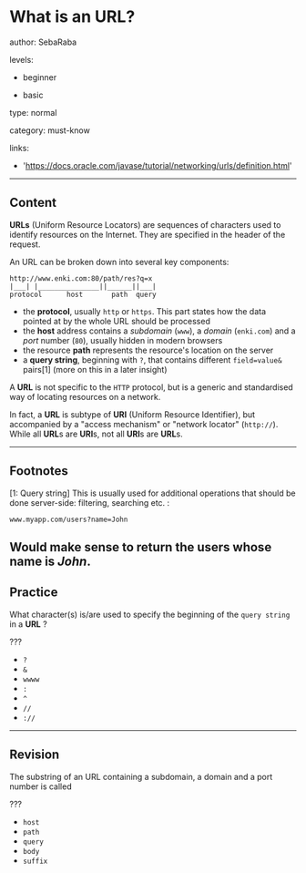 # What is an URL?
author: SebaRaba

levels:

  - beginner

  - basic

type: normal

category: must-know

links:

  - 'https://docs.oracle.com/javase/tutorial/networking/urls/definition.html'

---
## Content

**URLs** (Uniform Resource Locators) are sequences of characters used to identify resources on the Internet. They are specified in the header of the request.

An URL can be broken down into several key components:
```
http://www.enki.com:80/path/res?q=x
|___| |_______________||______||___|
protocol      host       path  query
```

- the **protocol**, usually `http` or `https`. This part states how the data pointed at by the whole URL should be processed
- the **host** address contains a *subdomain* (`www`), a *domain* (`enki.com`) and a *port* number (`80`), usually hidden in modern browsers
- the resource **path** represents the resource's location on the server
- a **query string**, beginning with `?`, that contains different `field=value&` pairs[1] (more on this in a later insight)

A **URL** is not specific to the `HTTP` protocol, but is a generic and standardised way of locating resources on a network.

In fact, a **URL** is subtype of **URI** (Uniform Resource Identifier), but accompanied by a "access mechanism" or "network locator" (`http://`).
While all **URL**s are **URI**s, not all **URI**s are **URL**s. 

---
## Footnotes

[1: Query string]
This is usually used for additional operations that should be done server-side: filtering, searching etc. :
```
www.myapp.com/users?name=John
```
Would make sense to return the users whose name is *John*.
---
## Practice

What character(s) is/are used to specify the beginning of the `query string` in a **URL** ?

???

* `?`
* `&`
* `wwww`
* `:`
* `^`
* `//`
* `://`

---
## Revision

The substring of an URL containing a subdomain, a domain and a port number is called

???

* `host`
* `path`
* `query`
* `body`
* `suffix`
